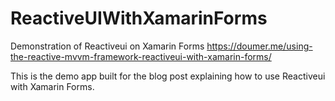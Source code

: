 # ReactiveUIWithXamarinForms
Demonstration of Reactiveui on Xamarin Forms https://doumer.me/using-the-reactive-mvvm-framework-reactiveui-with-xamarin-forms/

This is the demo app built for the blog post explaining how to use Reactiveui with Xamarin Forms.
